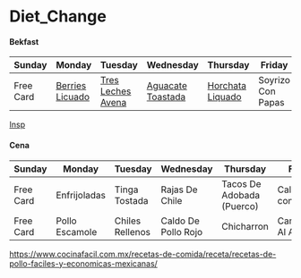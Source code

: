 # Diet_Change

#### Bekfast

| Sunday | Monday | Tuesday | Wednesday | Thursday | Friday | Saturday |
| ------ | ------ | ------- | --------- | -------- | ------ | -------- |
| Free Card | [Berries Licuado](https://github.com/machavezg9/Diet_Change/blob/master/Recipes/Breakfast_Berries_Licuado.md) | [Tres Leches Avena](https://github.com/machavezg9/Diet_Change/blob/master/Recipes/Breakfast_Tres_Leches_Avena.md) | [Aguacate Toastada](https://github.com/machavezg9/Diet_Change/blob/master/Recipes/Breakfast_Aguacate_Tostada.md) | [Horchata Liquado](https://github.com/machavezg9/Diet_Change/blob/master/Recipes/Breakfast_Horchata_Liquado.md) | Soyrizo Con Papas | Chilaquiles |

[Insp](https://greatist.com/eat/mexican-breakfast-recipes-that-arent-just-burritos#1)

#### Cena

| Sunday | Monday | Tuesday | Wednesday | Thursday | Friday | Saturday |
| ------ | ------ | ------- | --------- | -------- | ------ | -------- |
| Free Card | Enfrijoladas | Tinga Tostada | Rajas De Chile | Tacos De Adobada (Puerco) | Calabazitas con Crema | Salmon Con Verduras |
| Free Card | Pollo Escamole | Chiles Rellenos | Caldo De Pollo Rojo | Chicharron | Camarones Al Ajillo | Nopales |

https://www.cocinafacil.com.mx/recetas-de-comida/receta/recetas-de-pollo-faciles-y-economicas-mexicanas/
